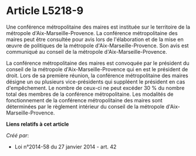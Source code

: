 # Article L5218-9

Une conférence métropolitaine des maires est instituée sur le territoire de la métropole d'Aix-Marseille-Provence. La
conférence métropolitaine des maires peut être consultée pour avis lors de l'élaboration et de la mise en œuvre de politiques
de la métropole d'Aix-Marseille-Provence. Son avis est communiqué au conseil de la métropole d'Aix-Marseille-Provence.

La conférence métropolitaine des maires est convoquée par le président du conseil de la métropole d'Aix-Marseille-Provence
qui en est le président de droit. Lors de sa première réunion, la conférence métropolitaine des maires désigne un ou
plusieurs vice-présidents qui suppléent le président en cas d'empêchement. Le nombre de ceux-ci ne peut excéder 30 % du
nombre total des membres de la conférence métropolitaine. Les modalités de fonctionnement de la conférence métropolitaine des
maires sont déterminées par le règlement intérieur du conseil de la métropole d'Aix-Marseille-Provence.

**Liens relatifs à cet article**

_Créé par_:

  - Loi n°2014-58 du 27 janvier 2014 - art. 42
